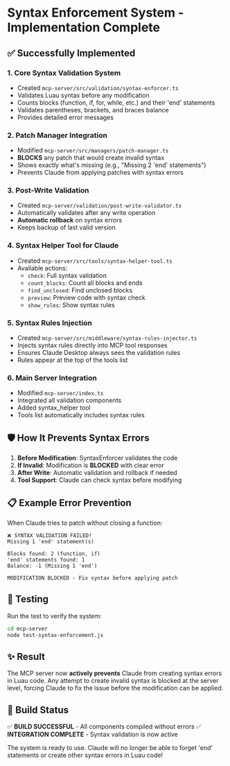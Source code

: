 # Syntax Enforcement System - Implementation Complete

## ✅ Successfully Implemented

### 1. **Core Syntax Validation System**
- Created `mcp-server/src/validation/syntax-enforcer.ts`
- Validates Luau syntax before any modification
- Counts blocks (function, if, for, while, etc.) and their 'end' statements
- Validates parentheses, brackets, and braces balance
- Provides detailed error messages

### 2. **Patch Manager Integration**
- Modified `mcp-server/src/managers/patch-manager.ts`
- **BLOCKS** any patch that would create invalid syntax
- Shows exactly what's missing (e.g., "Missing 2 'end' statements")
- Prevents Claude from applying patches with syntax errors

### 3. **Post-Write Validation**
- Created `mcp-server/validation/post-write-validator.ts`
- Automatically validates after any write operation
- **Automatic rollback** on syntax errors
- Keeps backup of last valid version

### 4. **Syntax Helper Tool for Claude**
- Created `mcp-server/src/tools/syntax-helper-tool.ts`
- Available actions:
  - `check`: Full syntax validation
  - `count_blocks`: Count all blocks and ends
  - `find_unclosed`: Find unclosed blocks
  - `preview`: Preview code with syntax check
  - `show_rules`: Show syntax rules

### 5. **Syntax Rules Injection**
- Created `mcp-server/src/middleware/syntax-rules-injector.ts`
- Injects syntax rules directly into MCP tool responses
- Ensures Claude Desktop always sees the validation rules
- Rules appear at the top of the tools list

### 6. **Main Server Integration**
- Modified `mcp-server/index.ts`
- Integrated all validation components
- Added syntax_helper tool
- Tools list automatically includes syntax rules

## 🛡️ How It Prevents Syntax Errors

1. **Before Modification**: SyntaxEnforcer validates the code
2. **If Invalid**: Modification is **BLOCKED** with clear error
3. **After Write**: Automatic validation and rollback if needed
4. **Tool Support**: Claude can check syntax before modifying

## 📋 Example Error Prevention

When Claude tries to patch without closing a function:
```
❌ SYNTAX VALIDATION FAILED!
Missing 1 'end' statement(s)

Blocks found: 2 (function, if)
'end' statements found: 1
Balance: -1 (Missing 1 'end')

MODIFICATION BLOCKED - Fix syntax before applying patch
```

## 🔧 Testing

Run the test to verify the system:
```bash
cd mcp-server
node test-syntax-enforcement.js
```

## ✨ Result

The MCP server now **actively prevents** Claude from creating syntax errors in Luau code. Any attempt to create invalid syntax is blocked at the server level, forcing Claude to fix the issue before the modification can be applied.

## 🚀 Build Status

✅ **BUILD SUCCESSFUL** - All components compiled without errors
✅ **INTEGRATION COMPLETE** - Syntax validation is now active

The system is ready to use. Claude will no longer be able to forget 'end' statements or create other syntax errors in Luau code!